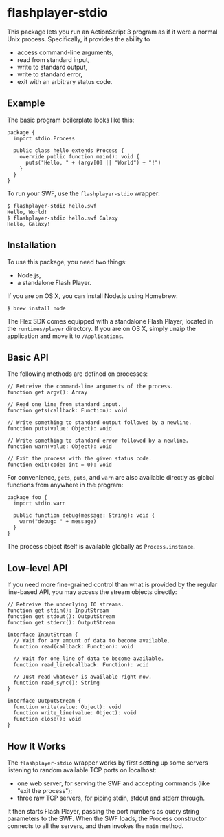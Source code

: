 flashplayer-stdio
=================

This package lets you run an ActionScript 3 program as if it were a
normal Unix process.  Specifically, it provides the ability to

* access command-line arguments,
* read from standard input,
* write to standard output,
* write to standard error,
* exit with an arbitrary status code.


Example
-------

The basic program boilerplate looks like this:

    package {
      import stdio.Process
    
      public class hello extends Process {
        override public function main(): void {
          puts("Hello, " + (argv[0] || "World") + "!")
        }
      }
    }

To run your SWF, use the `flashplayer-stdio` wrapper:

    $ flashplayer-stdio hello.swf
    Hello, World!
    $ flashplayer-stdio hello.swf Galaxy
    Hello, Galaxy!


Installation
------------

To use this package, you need two things:

* Node.js,
* a standalone Flash Player.

If you are on OS X, you can install Node.js using Homebrew:

    $ brew install node

The Flex SDK comes equipped with a standalone Flash Player, located in
the `runtimes/player` directory.  If you are on OS X, simply unzip the
application and move it to `/Applications`.


Basic API
---------

The following methods are defined on processes:

    // Retreive the command-line arguments of the process.
    function get argv(): Array

    // Read one line from standard input.
    function gets(callback: Function): void

    // Write something to standard output followed by a newline.
    function puts(value: Object): void

    // Write something to standard error followed by a newline.
    function warn(value: Object): void

    // Exit the process with the given status code.
    function exit(code: int = 0): void

For convenience, `gets`, `puts`, and `warn` are also available
directly as global functions from anywhere in the program:

    package foo {
      import stdio.warn

      public function debug(message: String): void {
        warn("debug: " + message)
      }
    }

The process object itself is available globally as `Process.instance`.


Low-level API
-------------

If you need more fine-grained control than what is provided by the
regular line-based API, you may access the stream objects directly:

    // Retreive the underlying IO streams.
    function get stdin(): InputStream
    function get stdout(): OutputStream
    function get stderr(): OutputStream

    interface InputStream {
      // Wait for any amount of data to become available.
      function read(callback: Function): void

      // Wait for one line of data to become available.
      function read_line(callback: Function): void

      // Just read whatever is available right now.
      function read_sync(): String
    }

    interface OutputStream {
      function write(value: Object): void
      function write_line(value: Object): void
      function close(): void
    }


How It Works
------------

The `flashplayer-stdio` wrapper works by first setting up some servers
listening to random available TCP ports on localhost:

* one web server, for serving the SWF and accepting commands (like
  "exit the process");
* three raw TCP servers, for piping stdin, stdout and stderr through.

It then starts Flash Player, passing the port numbers as query string
parameters to the SWF.  When the SWF loads, the Process constructor
connects to all the servers, and then invokes the `main` method.
